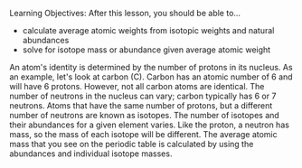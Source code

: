 
Learning Objectives: After this lesson, you should be able to…

* calculate average atomic weights from isotopic weights and natural abundances
* solve for isotope mass or abundance given average atomic weight


An atom's identity is determined by the number of protons in its nucleus.  As an example, let's look at carbon (C).  Carbon has an atomic number of 6 and will have 6 protons.  However, not all carbon atoms are identical.  The number of neutrons in the nucleus can vary; carbon typically has 6 or 7 neutrons. Atoms that have the same number of protons, but a different number of neutrons are known as isotopes. The number of isotopes and their abundances for a given element varies.   Like the proton, a neutron has mass, so the mass of each isotope will be different.  The average atomic mass that you see on the periodic table is calculated by using the abundances and individual isotope masses.  